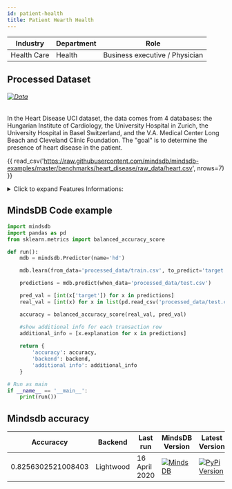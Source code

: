 ```yaml
---
id: patient-health
title: Patient Hearth Health  
---
```


| Industry       | Department | Role               |
|----------------|------------|--------------------|
| Health Care | Health | Business executive / Physician |

## Processed Dataset 

###### [![Data](https://img.shields.io/badge/GET--DATA-HearthDisease-green)](https://github.com/mindsdb/mindsdb-examples/tree/master/benchmarks/heart_disease/processed_data)

In the Heart Disease UCI dataset, the data comes from 4 databases: the Hungarian Institute of Cardiology, the University Hospital in Zurich, the University Hospital in Basel Switzerland, and the V.A. Medical Center Long Beach and Cleveland Clinic Foundation. The "goal" is to determine the presence of heart disease in the patient.

{{ read_csv('https://raw.githubusercontent.com/mindsdb/mindsdb-examples/master/benchmarks/heart_disease/raw_data/heart.csv', nrows=7) }}

<details>
  <summary>Click to expand Features Informations:</summary>
  
```
1. age: age in years
2. sex: sex (1 = male; 0 = female)
3.  cp: chest pain type
    * Value 1: typical angina
    * Value 2: atypical angina
    * Value 3: non-anginal pain
    * Value 4: asymptomatic
4. trestbps: resting blood pressure (in mm Hg on admission to the hospital)
5. chol: serum cholestoral in mg/dl
6. fbs: (fasting blood sugar > 120 mg/dl) (1 = true; 0 = false)
7.  restecg: resting electrocardiographic results
    * Value 0: normal
    * Value 1: having ST-T wave abnormality (T wave inversions and/or ST elevation or depression of > 0.05 mV)
    * Value 2: showing probable or definite left ventricular hypertrophy by Estes' criteria
8. thalach: maximum heart rate achieved
9. exang: exercise induced angina (1 = yes; 0 = no)
10. oldpeak = ST depression induced by exercise relative to rest
11. slope: the slope of the peak exercise ST segment
    * Value 1: upsloping
    * Value 2: flat
    * Value 3: downsloping
12. ca: number of major vessels (0-3) colored by flourosopy
13. thal: 3 = normal; 6 = fixed defect; 7 = reversable defect
14. num: diagnosis of heart disease (angiographic disease status)
    * Value 0: < 50% diameter narrowing
    * Value 1: > 50% diameter narrowing
```

</details>

## MindsDB Code example
```python
import mindsdb
import pandas as pd
from sklearn.metrics import balanced_accuracy_score

def run():
    mdb = mindsdb.Predictor(name='hd')

    mdb.learn(from_data='processed_data/train.csv', to_predict='target')

    predictions = mdb.predict(when_data='processed_data/test.csv')

    pred_val = [int(x['target']) for x in predictions]
    real_val = [int(x) for x in list(pd.read_csv('processed_data/test.csv')['target'])]

    accuracy = balanced_accuracy_score(real_val, pred_val)

    #show additional info for each transaction row
    additional_info = [x.explanation for x in predictions]
      
    return {
        'accuracy': accuracy,
        'backend': backend,
        'additional info': additional_info
    }

# Run as main
if __name__ == '__main__':
    print(run())
```

## Mindsdb accuracy


| Accuraccy       | Backend  | Last run | MindsDB Version | Latest Version|
|----------------|-------------------|----------------------|-----------------|--------------|
| 0.8256302521008403 | Lightwood | 16 April 2020 | [![MindsDB](https://img.shields.io/badge/pypi--package-1.16.0-green)](https://pypi.org/project/MindsDB/1.16.0/)|   <a href="https://pypi.org/project/MindsDB/"><img src="https://badge.fury.io/py/MindsDB.svg" alt="PyPi Version"></a>|
